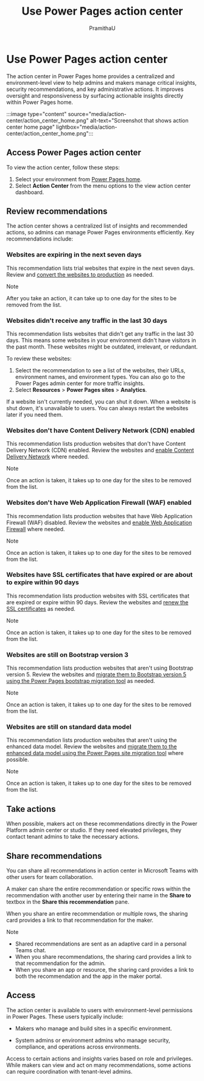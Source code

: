 ﻿---
title: Use Power Pages action center
description: Learn how to use the Power Pages action center to streamlines oversight and enhances responsiveness across your Power Pages experience.
ms.topic: conceptual
ms.custom: 
ms.date: 05/27/2025
ms.subservice:
author: PramithaU
ms.author: pudupa
ms.reviewer: smurkute
contributors:
    - PramithaU
    - shwetamurkute

---

# Use Power Pages action center

The action center in Power Pages home provides a centralized and environment-level view to help admins and makers manage critical insights, security recommendations, and key administrative actions. It improves oversight and responsiveness by surfacing actionable insights directly within Power Pages home.

 :::image type="content" source="media/action-center/action_center_home.png" alt-text="Screenshot that shows action center home page" lightbox="media/action-center/action_center_home.png":::

## Access Power Pages action center

To view the action center, follow these steps:

1. Select your environment from [Power Pages home](https://make.powerpages.microsoft.com/).
1. Select **Action Center** from the menu options to the view action center dashboard.


## Review recommendations

The action center shows a centralized list of insights and recommended actions, so admins can manage Power Pages environments efficiently. Key recommendations include:

### Websites are expiring in the next seven days

This recommendation lists trial websites that expire in the next seven days. Review and [convert the websites to production](/power-pages/admin/convert-site) as needed.

> [!NOTE]
> After you take an action, it can take up to one day for the sites to be removed from the list.

### Websites didn't receive any traffic in the last 30 days

This recommendation lists websites that didn't get any traffic in the last 30 days. This means some websites in your environment didn't have visitors in the past month. These websites might be outdated, irrelevant, or redundant.

To review these websites:

1. Select the recommendation to see a list of the websites, their URLs, environment names, and environment types. You can also go to the Power Pages admin center for more traffic insights.
1. Select **Resources** > **Power Pages sites** > **Analytics**.

If a website isn't currently needed, you can shut it down. When a website is shut down, it's unavailable to users. You can always restart the websites later if you need them.

### Websites don't have Content Delivery Network (CDN) enabled

This recommendation lists production websites that don't have Content Delivery Network (CDN) enabled. Review the websites and [enable Content Delivery Network](/power-pages/configure/configure-cdn) where needed.

> [!NOTE]
> Once an action is taken, it takes up to one day for the sites to be removed from the list.

### Websites don't have Web Application Firewall (WAF) enabled

This recommendation lists production websites that have Web Application Firewall (WAF) disabled. Review the websites and [enable Web Application Firewall](/power-pages/security/configure-web-application-firewall) where needed.

> [!NOTE]
> Once an action is taken, it takes up to one day for the sites to be removed from the list.

### Websites have SSL certificates that have expired or are about to expire within 90 days

This recommendation lists production websites with SSL certificates that are expired or expire within 90 days. Review the websites and [renew the SSL certificates](/power-pages/admin/add-custom-domain) as needed.

> [!NOTE]
> Once an action is taken, it takes up to one day for the sites to be removed from the list.

### Websites are still on Bootstrap version 3

This recommendation lists production websites that aren't using Bootstrap version 5. Review the websites and [migrate them to Bootstrap version 5 using the Power Pages bootstrap migration tool](/power-pages/configure/migrate-bootstrap) as needed.

> [!NOTE]
> Once an action is taken, it takes up to one day for the sites to be removed from the list.

### Websites are still on standard data model

This recommendation lists production websites that aren't using the enhanced data model. Review the websites and [migrate them to the enhanced data model using the Power Pages site migration tool](/power-pages/admin/migrate-enhanced-data-model?branch=main&branchFallbackFrom=pr-en-us-648) where possible.

> [!NOTE]
> Once an action is taken, it takes up to one day for the sites to be removed from the list.

## Take actions 

When possible, makers act on these recommendations directly in the Power Platform admin center or studio. If they need elevated privileges, they contact tenant admins to take the necessary actions.

## Share recommendations

You can share all recommendations in action center in Microsoft Teams with other users for team collaboration.

A maker can share the entire recommendation or specific rows within the recommendation with another user by entering their name in the **Share to** textbox in the **Share this recommendation** pane.

When you share an entire recommendation or multiple rows, the sharing card provides a link to that recommendation for the maker.

> [!NOTE]
>
> - Shared recommendations are sent as an adaptive card in a personal Teams chat.
> - When you share recommendations, the sharing card provides a link to that recommendation for the admin.
> - When you share an app or resource, the sharing card provides a link to both the recommendation and the app in the maker portal.

## Access 

The action center is available to users with environment-level permissions in Power Pages. These users typically include:

- Makers who manage and build sites in a specific environment.

- System admins or environment admins who manage security, compliance, and operations across environments.

Access to certain actions and insights varies based on role and privileges. While makers can view and act on many recommendations, some actions can require coordination with tenant-level admins. 

